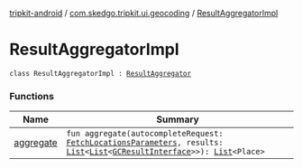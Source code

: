 [tripkit-android](../../index.md) / [com.skedgo.tripkit.ui.geocoding](../index.md) / [ResultAggregatorImpl](./index.md)

# ResultAggregatorImpl

`class ResultAggregatorImpl : `[`ResultAggregator`](../-result-aggregator/index.md)

### Functions

| Name | Summary |
|---|---|
| [aggregate](aggregate.md) | `fun aggregate(autocompleteRequest: `[`FetchLocationsParameters`](../../com.skedgo.tripkit.ui.search/-fetch-locations-parameters/index.md)`, results: `[`List`](https://kotlinlang.org/api/latest/jvm/stdlib/kotlin.collections/-list/index.html)`<`[`List`](https://kotlinlang.org/api/latest/jvm/stdlib/kotlin.collections/-list/index.html)`<`[`GCResultInterface`](../../com.skedgo.geocoding.agregator/-g-c-result-interface/index.md)`>>): `[`List`](https://kotlinlang.org/api/latest/jvm/stdlib/kotlin.collections/-list/index.html)`<Place>` |

